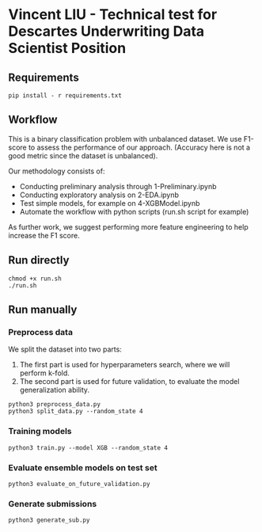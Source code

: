 # Vincent LIU - Technical test for Descartes Underwriting Data Scientist Position

## Requirements
```
pip install - r requirements.txt
```

## Workflow

This is a binary classification problem with unbalanced dataset. We use F1-score to assess the performance of our approach. (Accuracy here is not a good metric since the dataset is unbalanced).

Our methodology consists of:

* Conducting preliminary analysis through 1-Preliminary.ipynb
* Conducting exploratory analysis on 2-EDA.ipynb
* Test simple models, for example on 4-XGBModel.ipynb
* Automate the workflow with python scripts (run.sh script for example)

As further work, we suggest performing more feature engineering to help increase the F1 score.
## Run directly
```
chmod +x run.sh
./run.sh
```

## Run manually

### Preprocess data
We split the dataset into two parts:
1. The first part is used for hyperparameters search, where we will perform k-fold.
2. The second part is used for future validation, to evaluate the model generalization ability.
```
python3 preprocess_data.py
python3 split_data.py --random_state 4
```

### Training models
```
python3 train.py --model XGB --random_state 4
```

### Evaluate ensemble models on test set
```
python3 evaluate_on_future_validation.py
```

### Generate submissions
```
python3 generate_sub.py
```

